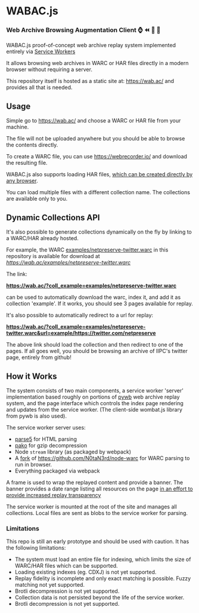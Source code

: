 # WABAC.js 
### Web Archive Browsing Augmentation Client :watch: :rewind: :repeat: :rocket:

WABAC.js proof-of-concept web archive replay system implemented entirely via [Service Workers](https://developer.mozilla.org/en-US/docs/Web/API/Service_Worker_API/Using_Service_Workers)

It allows browsing web archives in WARC or HAR files directly in a modern browser without requiring a server.

This repository itself is hosted as a static site at: https://wab.ac/ and provides all that is needed.

## Usage

Simple go to https://wab.ac/ and choose a WARC or HAR file from your machine.

The file will not be uploaded anywhere but you should be able to browse the contents directly.

To create a WARC file, you can use https://webrecorder.io/ and download the resulting file.

WABAC.js also supports loading HAR files, [which can be created directly by any browser](https://toolbox.googleapps.com/apps/har_analyzer/).

You can load multiple files with a different collection name. The collections are available only to you.

## Dynamic Collections API

It's also possible to generate collections dynamically on the fly by linking to a WARC/HAR already hosted.

For example, the WARC [examples/netpreserve-twitter.warc](examples/netpreserve-twitter.warc) in this repository 
is available for download at *https://wab.ac/examples/netpreserve-twitter.warc*

The link:

**https://wab.ac/?coll_example=examples/netpreserve-twitter.warc**

can be used to automatically download the warc, index it, and add it as collection 'example'.
If it works, you should see 3 pages available for replay.

It's also possible to automatically redirect to a url for replay:

**https://wab.ac/?coll_example=examples/netpreserve-twitter.warc&url=example/https://twitter.com/netpreserve**

The above link should load the collection and then redirect to one of the pages. If all goes well,
you should be browsing an archive of IIPC's twitter page, entirely from github!

## How it Works

The system consists of two main components, a service worker 'server' implementation based roughly on portions
of [pywb](https://github.com/webrecorder/pywb) web archive replay system, and the page interface which controls the
index page rendering and updates from the service worker. (The client-side wombat.js library from pywb is also used).

The service worker server uses:
- [parse5](https://github.com/inikulin/parse5) for HTML parsing
- [pako](https://github.com/nodeca/pako) for gzip decompression
- Node `stream` library (as packaged by webpack)
- A [fork](https://github.com/ikreymer/node-warc) of https://github.com/N0taN3rd/node-warc for WARC parsing to run in browser.
- Everything packaged via webpack

A frame is used to wrap the replayed content and provide a banner. The banner provides a date range listing all resources
on the page [in an effort to provide increased replay transparency](https://blog.dshr.org/2019/06/michael-nelsons-cni-keynote-part-3.html)

The service worker is mounted at the root of the site and manages all collections. Local files are sent as blobs to the service worker
for parsing.

### Limitations

This repo is still an early prototype and should be used with caution.
It has the following limitations:
- The system must load an entire file for indexing, which limits the size of WARC/HAR files which can be supported.
- Loading existing indexes (eg. CDXJ) is not yet supported.
- Replay fidelity is incomplete and only exact matching is possible. Fuzzy matching not yet supported.
- Brotli decompression is not yet supported.
- Collection data is not persisted beyond the life of the service worker.
- Brotli decompression is not yet supported.

